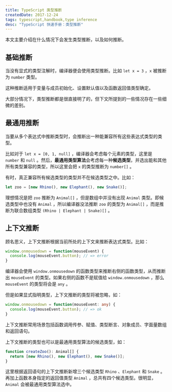 ```yaml
---
title: TypeScript 类型推断
createdDate: 2017-12-24
tags: typescript,handbook,type inference
desc: "TypeScript 快速手册：类型推断"
---
```


本文主要介绍在什么情况下会发生类型推断，以及如何推断。

## 基础推断

当没有显式的类型注解时，编译器便会使用类型推断。比如 `let x = 3` ，`x` 被推断为 `number` 类型。

这种推断适用于变量与成员初始化、设置默认值以及函数返回值类型确定。

大部分情况下，类型推断都是很直接明了的，但下文所提到的一些情况存在一些细微的差别。

## 最通用推断

当要从多个表达式中推断类型时，会推断出一种能兼容所有这些表达式类型的类型。

比如对于 `let x = [0, 1, null]` ，编译器会考虑每个元素的类型，这里是 `number` 和 `null` 。然后，**最通用类型算法**会考虑每一种**候选类型**，并选出能和其他所有类型兼容的类型，所以这里会把 `x` 的类型推断为 `number[]` 。

有时，真正兼容所有候选类型的类型并不在候选类型之中。比如：

```ts
let zoo = [new Rhino(), new Elephant(), new Snake()];
```

理想情况是把 `zoo` 推断为 `Animal[]` ，但是数组中并没有出现 `Animal` 类型。即候选类型中也没有 `Animal` ，所以编译器没法推断 `zoo` 的类型为 `Animal[]` ，而是推断为联合数组类型 `(Rhino | Elephant | Snake)[]` 。

## 上下文推断

顾名思义，上下文推断根据当前所处的上下文来推断表达式类型。比如：

```ts
window.onmousedown = function(mouseEvent) {
  console.log(mouseEvent.button); // => error
}
```

编译器会使用 `window.onmousedown` 的函数类型来推断右侧的函数类型，从而推断出 `mouseEvent` 的类型。如果右侧的函数不是赋值给 `window.onmousedown` ，那么 `mouseEvent` 的类型将会是 `any` 。

但是如果显式指明类型，上下文推断的类型将被忽略，如：

```ts
window.onmousedown = function(mouseEvent: any) {
  console.log(mouseEvent.button); // => ok
}
```

上下文推断常用场景包括函数调用传参、赋值、类型断言、对象成员、字面量数组和返回语句。

上下文推断的类型也可以是最通用类型算法的候选类型，如：

```ts
function createZoo(): Animal[] {
  return [new Rhino(), new Elephant(), new Snake()];
}
```

这里根据返回语句的上下文推断新增三个候选类型 `Rhino` 、`Elephant` 和 `Snake` 。再加上函数本身指定的返回值类型 `Animal` ，总共有四个候选类型。很明显，`Animal` 会被最通用类型算法选中。